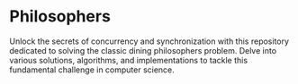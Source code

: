 # Philosophers
Unlock the secrets of concurrency and synchronization with this repository dedicated to solving the classic dining philosophers problem. Delve into various solutions, algorithms, and implementations to tackle this fundamental challenge in computer science.
